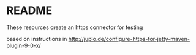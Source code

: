 # README

These resources create an https connector for testing 

based on instructions in 
http://juplo.de/configure-https-for-jetty-maven-plugin-9-0-x/
